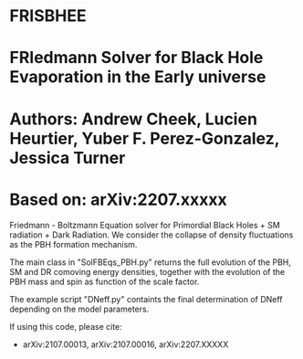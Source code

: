 # FRISBHEE
# FRIedmann Solver for Black Hole Evaporation in the Early universe

# Authors: Andrew Cheek, Lucien Heurtier, Yuber F. Perez-Gonzalez, Jessica Turner       
# Based on: arXiv:2207.xxxxx

Friedmann - Boltzmann Equation solver for Primordial Black Holes + SM radiation +  Dark Radiation.
We consider the collapse of density fluctuations as the PBH formation mechanism.

The main class in "SolFBEqs_PBH.py" returns the full evolution of the PBH, SM and DR comoving energy densities,
together with the evolution of the PBH mass and spin as function of the scale factor.

The example script "DNeff.py" containts the final determination of DNeff depending on the model parameters.

If using this code, please cite:                             
- arXiv:2107.00013, arXiv:2107.00016, arXiv:2207.XXXXX
